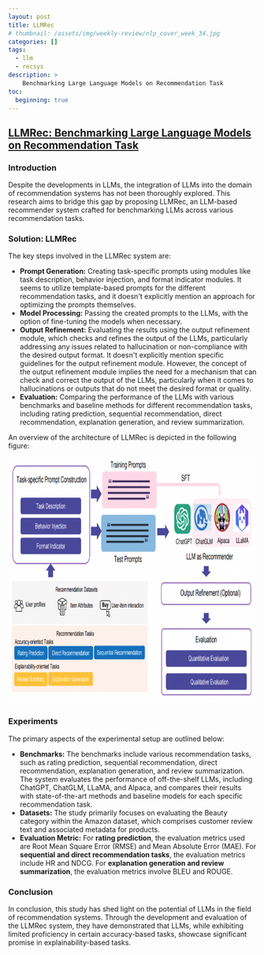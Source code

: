 ```yaml
---
layout: post
title: LLMRec
# thumbnail: /assets/img/weekly-review/nlp_cover_week_34.jpg
categories: []
tags:
  - llm
  - recsys
description: >
    Benchmarking Large Language Models on Recommendation Task
toc:
  beginning: true
---
```



## [LLMRec: Benchmarking Large Language Models on Recommendation Task][llmRecBenchPaper]




### Introduction

Despite the developments in LLMs, the integration of LLMs into the domain of recommendation systems has not been thoroughly explored. This research aims to bridge this gap by proposing LLMRec, an LLM-based recommender system crafted for benchmarking LLMs across various recommendation tasks. 



### Solution: LLMRec

The key steps involved in the LLMRec system are:

* **Prompt Generation:** Creating task-specific prompts using modules like task description, behavior injection, and format indicator modules. It seems to utilize template-based prompts for the different recommendation tasks, and it doesn't explicitly mention an approach for optimizing the prompts themselves.
* **Model Processing:** Passing the created prompts to the LLMs, with the option of fine-tuning the models when necessary.
* **Output Refinement:** Evaluating the results using the output refinement module, which checks and refines the output of the LLMs, particularly addressing any issues related to hallucination or non-compliance with the desired output format. It doesn't explicitly mention specific guidelines for the output refinement module. However, the concept of the output refinement module implies the need for a mechanism that can check and correct the output of the LLMs, particularly when it comes to hallucinations or outputs that do not meet the desired format or quality.
* **Evaluation:** Comparing the performance of the LLMs with various benchmarks and baseline methods for different recommendation tasks, including rating prediction, sequential recommendation, direct recommendation, explanation generation, and review summarization.


An overview of the architecture of LLMRec is depicted in the following figure:
<p style="text-align:center;"><img src="/assets/img/weekly-review/llmrec_benchmark_architecture.png" alt="The Architecture" width="850" height="500"></p>




### Experiments

 The primary aspects of the experimental setup are outlined below:

* **Benchmarks:** The benchmarks include various recommendation tasks, such as rating prediction, sequential recommendation, direct recommendation, explanation generation, and review summarization. The system evaluates the performance of off-the-shelf LLMs, including ChatGPT, ChatGLM, LLaMA, and Alpaca, and compares their results with state-of-the-art methods and baseline models for each specific recommendation task.
* **Datasets:** The study primarily focuses on evaluating the Beauty category within the Amazon dataset, which comprises customer review text and associated metadata for products.
* **Evaluation Metric:** For **rating prediction**, the evaluation metrics used are Root Mean Square Error (RMSE) and Mean Absolute Error (MAE). For **sequential and direct recommendation tasks**, the evaluation metrics include HR and NDCG. For **explanation generation and review summarization**, the evaluation metrics involve BLEU and ROUGE.


### Conclusion

In conclusion, this study has shed light on the potential of LLMs in the field of recommendation systems. Through the development and evaluation of the LLMRec system, they have demonstrated that LLMs, while exhibiting limited proficiency in certain accuracy-based tasks, showcase significant promise in explainability-based tasks.





[llmRecBenchPaper]: https://arxiv.org/pdf/2308.12241.pdf
[llmRecBenchSum]: /blog/2023/week-34/#llmrec-benchmarking-large-language-models-on-recommendation-task

